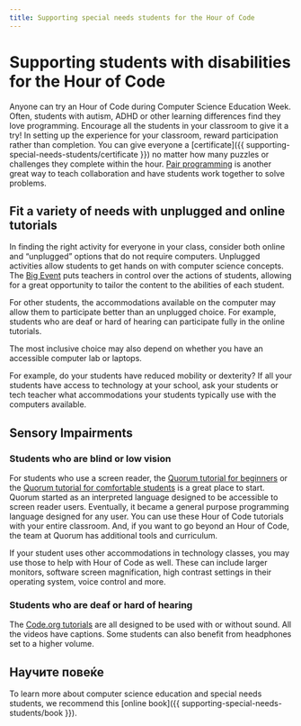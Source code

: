 ```yaml
---
title: Supporting special needs students for the Hour of Code
---
```


# Supporting students with disabilities for the Hour of Code

Anyone can try an Hour of Code during Computer Science Education Week. Often, students with autism, ADHD or other learning differences find they love programming. Encourage all the students in your classroom to give it a try! In setting up the experience for your classroom, reward participation rather than completion. You can give everyone a [certificate]({{ supporting-special-needs-students/certificate }}) no matter how many puzzles or challenges they complete within the hour. [Pair programming](https://www.youtube.com/watch?v=vgkahOzFH2Q) is another great way to teach collaboration and have students work together to solve problems.

## Fit a variety of needs with unplugged and online tutorials

In finding the right activity for everyone in your class, consider both online and “unplugged” options that do not require computers. Unplugged activities allow students to get hands on with computer science concepts. The [Big Event](https://studio.code.org/s/course1/lessons/15/levels/1) puts teachers in control over the actions of students, allowing for a great opportunity to tailor the content to the abilities of each student.

For other students, the accommodations available on the computer may allow them to participate better than an unplugged choice. For example, students who are deaf or hard of hearing can participate fully in the online tutorials.

The most inclusive choice may also depend on whether you have an accessible computer lab or laptops.

For example, do your students have reduced mobility or dexterity? If all your students have access to technology at your school, ask your students or tech teacher what accommodations your students typically use with the computers available.

## Sensory Impairments

### Students who are blind or low vision

For students who use a screen reader, the [Quorum tutorial for beginners](https://quorumlanguage.com/hourofcode/astro1.html) or the [Quorum tutorial for comfortable students](https://quorumlanguage.com/hourofcode/part1.html) is a great place to start. Quorum started as an interpreted language designed to be accessible to screen reader users. Eventually, it became a general purpose programming language designed for any user. You can use these Hour of Code tutorials with your entire classroom. And, if you want to go beyond an Hour of Code, the team at Quorum has additional tools and curriculum.

If your student uses other accommodations in technology classes, you may use those to help with Hour of Code as well. These can include larger monitors, software screen magnification, high contrast settings in their operating system, voice control and more.

### Students who are deaf or hard of hearing

The [Code.org tutorials](https://studio.code.org/) are all designed to be used with or without sound. All the videos have captions. Some students can also benefit from headphones set to a higher volume.

## Научите повеќе

To learn more about computer science education and special needs students, we recommend this [online book]({{ supporting-special-needs-students/book }}).